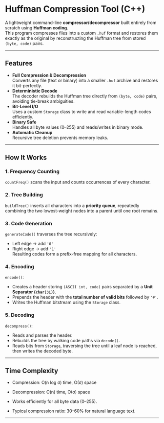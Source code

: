 #  Huffman Compression Tool (C++)

A lightweight command-line **compressor/decompressor** built entirely from scratch using **Huffman coding**.  
This program compresses files into a custom `.huf` format and restores them exactly as the original by reconstructing the Huffman tree from stored `(byte, code)` pairs.

---

##  Features

- **Full Compression & Decompression**  
  Converts any file (text or binary) into a smaller `.huf` archive and restores it bit-perfectly.
-  **Deterministic Decode**  
  The decoder rebuilds the Huffman tree directly from `(byte, code)` pairs, avoiding tie-break ambiguities.  
-  **Bit-Level I/O**  
  Uses a custom `Storage` class to write and read variable-length codes efficiently.
-  **Binary Safe**  
  Handles all byte values (0–255) and reads/writes in binary mode.
-  **Automatic Cleanup**  
  Recursive tree deletion prevents memory leaks.

---

##  How It Works

### 1️. Frequency Counting
`countFreq()` scans the input and counts occurrences of every character.

### 2️. Tree Building
`buildTree()` inserts all characters into a **priority queue**, repeatedly combining the two lowest-weight nodes into a parent until one root remains.

### 3️. Code Generation
`generateCode()` traverses the tree recursively:
- Left edge → add `'0'`
- Right edge → add `'1'`  
Resulting codes form a prefix-free mapping for all characters.

### 4️. Encoding
`encode()`:
- Creates a header storing `(ASCII int, code)` pairs separated by a **Unit Separator (`char(31)`)**.  
- Prepends the header with the **total number of valid bits** followed by `'#'`.  
- Writes the Huffman bitstream using the `Storage` class.

### 5️. Decoding
`decompress()`:
- Reads and parses the header.  
- Rebuilds the tree by walking code paths via `decode()`.  
- Reads bits from `Storage`, traversing the tree until a leaf node is reached, then writes the decoded byte.

---

## Time Complexity 

- Compression: O(n log σ) time, O(σ) space

- Decompression: O(n) time, O(σ) space

- Works efficiently for all byte data (0–255).

- Typical compression ratio: 30–60% for natural language text.

---

